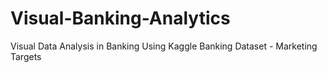 # Visual-Banking-Analytics
Visual Data Analysis in Banking Using Kaggle Banking Dataset - Marketing Targets
